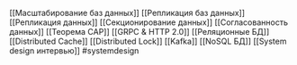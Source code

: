 [[Масштабирование баз данных]]
[[Репликация баз данных]]
[[Репликация данных]]
[[Секционирование данных]]
[[Согласованность данных]]
[[Теорема CAP]]
[[GRPC & HTTP 2.0]]
[[Реляционные БД]]
[[Distributed Cache]]
[[Distributed Lock]]
[[Kafka]]
[[NoSQL БД]]
[[System design интервью]]
#systemdesign
